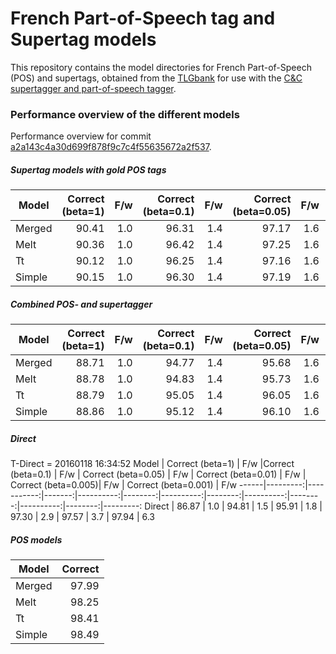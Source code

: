 # French Part-of-Speech tag and Supertag models

This repository contains the model directories for French Part-of-Speech (POS) and supertags, obtained from the [TLGbank](https://github.com/RichardMoot/TLGbank/) for use with the
[C&C supertagger
  and part-of-speech tagger](http://svn.ask.it.usyd.edu.au/trac/candc/wiki).

### Performance overview of the different models

Performance overview for commit [a2a143c4a30d699f878f9c7c4f55635672a2f537](https://github.com/RichardMoot/models/commit/a2a143c4a30d699f878f9c7c4f55635672a2f537).

##### Supertag models with gold POS tags

Model | Correct (beta=1) | F/w |Correct (beta=0.1) | F/w | Correct (beta=0.05) | F/w | Correct (beta=0.01) | F/w | Correct (beta=0.005)| F/w | Correct (beta=0.001) | F/w
------|---------:|-----------:|-------:|----------:|--------:|----------:|--------:|----------:|--------:|----------:|--------:|---------:
Merged | 90.41 |  1.0 | 96.31 |  1.4 | 97.17 |  1.6 | 98.37 |  2.3 | 98.54 |  2.8 | 98.80 |  4.5
Melt | 90.36 |  1.0 | 96.42 |  1.4 | 97.25 |  1.6 | 98.43 |  2.4 | 98.62 |  2.9 | 98.88 |  4.5
Tt |  90.12 |  1.0 | 96.25 |  1.4 | 97.16 |  1.6 | 98.39 |  2.4 | 98.56 |  2.9 | 98.84 |  4.6
Simple | 90.15 |  1.0 | 96.30 |  1.4 | 97.19 |  1.6 | 98.43 |  2.4 | 98.62 |  2.9 | 98.87 |  4.6


##### Combined POS- and supertagger

Model | Correct (beta=1) | F/w |Correct (beta=0.1) | F/w | Correct (beta=0.05) | F/w | Correct (beta=0.01) | F/w | Correct (beta=0.005)| F/w | Correct (beta=0.001) | F/w
------|---------:|-----------:|-------:|----------:|--------:|----------:|--------:|----------:|--------:|----------:|--------:|---------:
Merged | 88.71 |  1.0 | 94.77 |  1.4 | 95.68 |  1.6 | 97.23 |  2.4 | 97.55 |  2.9 | 98.06 |  4.5
Melt | 88.78 |  1.0 | 94.83 |  1.4 | 95.73 |  1.6 | 97.22 |  2.4 | 97.55 |  2.9 | 98.10 |  4.5
Tt  | 88.79 |  1.0 | 95.05 |  1.4 | 96.05 |  1.6 | 97.55 |  2.4 | 97.81 |  2.9 | 98.26 |  4.6
Simple | 88.86 |  1.0 | 95.12 |  1.4 | 96.10 |  1.6 | 97.57 |  2.4 | 97.86 |  2.9 | 98.29 |  4.6

##### Direct

T-Direct  = 20160118 16:34:52
Model | Correct (beta=1) | F/w |Correct (beta=0.1) | F/w | Correct (beta=0.05) | F/w | Correct (beta=0.01) | F/w | Correct (beta=0.005)| F/w | Correct (beta=0.001) | F/w
------|---------:|-----------:|-------:|----------:|--------:|----------:|--------:|----------:|--------:|----------:|--------:|---------:
Direct | 86.87 |  1.0 | 94.81 |  1.5 | 95.91 |  1.8 | 97.30 |  2.9 | 97.57 |  3.7 | 97.94 |  6.3


##### POS models

Model | Correct |
-----|-----:|
Merged  | 97.99
Melt  | 98.25
Tt    | 98.41
Simple  | 98.49
